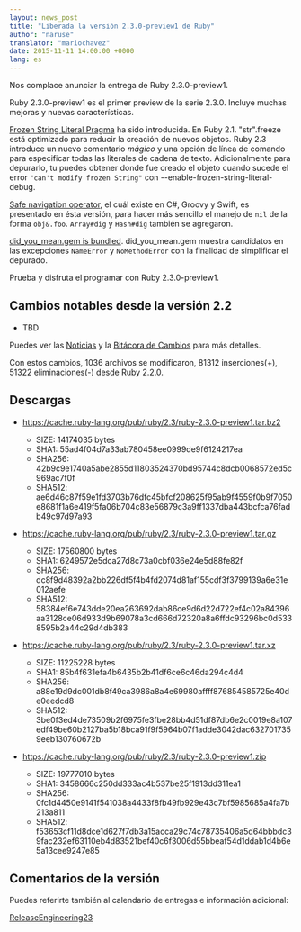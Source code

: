 ```yaml
---
layout: news_post
title: "Liberada la versión 2.3.0-preview1 de Ruby"
author: "naruse"
translator: "mariochavez"
date: 2015-11-11 14:00:00 +0000
lang: es
---
```


Nos complace anunciar la entrega de Ruby 2.3.0-preview1.

Ruby 2.3.0-preview1 es el primer preview de la serie 2.3.0.
Incluye muchas mejoras y nuevas características.

[Frozen String Literal Pragma](https://bugs.ruby-lang.org/issues/11473)
ha sido introducida. En Ruby 2.1. "str".freeze está optimizado para reducir la
creación de nuevos objetos. Ruby 2.3 introduce un nuevo comentario _mágico_ y
una opción de línea de comando para especificar todas las literales de
cadena
de texto.
Adicionalmente para depurarlo, tu puedes obtener donde fue creado el objeto
cuando sucede el error `"can't modify frozen String"` con
--enable-frozen-string-literal-debug.

[Safe navigation operator](https://bugs.ruby-lang.org/issues/11537), el cuál
existe en C#, Groovy y Swift, es presentado en ésta versión, para hacer más
sencillo el manejo de `nil` de la forma `obj&.foo`. `Array#dig` y `Hash#dig`
también se agregaron.

[did_you_mean.gem is
bundled](https://bugs.ruby-lang.org/issues/11252). did_you_mean.gem muestra
candidatos en las excepciones `NameError` y `NoMethodError` con la finalidad
de simplificar el depurado.

Prueba y disfruta el programar con Ruby 2.3.0-preview1.

## Cambios notables desde la versión 2.2

* TBD

Puedes ver las [Noticias](https://github.com/ruby/ruby/blob/v2_3_0_preview1/NEWS) y la [Bitácora de Cambios](https://github.com/ruby/ruby/blob/v2_3_0_preview1/ChangeLog) para más detalles.

Con estos cambios, 1036 archivos se modificaron, 81312 inserciones(+), 51322
eliminaciones(-) desde Ruby 2.2.0.

## Descargas

* <https://cache.ruby-lang.org/pub/ruby/2.3/ruby-2.3.0-preview1.tar.bz2>

  * SIZE:   14174035 bytes
  * SHA1:   55ad4f04d7a33ab780458ee0999de9f6124217ea
  * SHA256: 42b9c9e1740a5abe2855d11803524370bd95744c8dcb0068572ed5c969ac7f0f
  * SHA512: ae6d46c87f59e1fd3703b76dfc45bfcf208625f95ab9f4559f0b9f7050e8681f1a6e419f5fa06b704c83e56879c3a9ff1337dba443bcfca76fadb49c97d97a93

* <https://cache.ruby-lang.org/pub/ruby/2.3/ruby-2.3.0-preview1.tar.gz>

  * SIZE:   17560800 bytes
  * SHA1:   6249572e5dca27d8c73a0cbf036e24e5d88fe82f
  * SHA256: dc8f9d48392a2bb226df5f4b4fd2074d81af155cdf3f3799139a6e31e012aefe
  * SHA512: 58384ef6e743dde20ea263692dab86ce9d6d22d722ef4c02a84396aa3128ce06d933d9b69078a3cd666d72320a8a6ffdc93296bc0d5338595b2a44c29d4db383

* <https://cache.ruby-lang.org/pub/ruby/2.3/ruby-2.3.0-preview1.tar.xz>

  * SIZE:   11225228 bytes
  * SHA1:   85b4f631efa4b6435b2b41df6ce6c46da294c4d4
  * SHA256: a88e19d9dc001db8f49ca3986a8a4e69980affff876854585725e40de0eedcd8
  * SHA512: 3be0f3ed4de73509b2f6975fe3fbe28bb4d51df87db6e2c0019e8a107edf49be60b2127ba5b18bca91f9f5964b07f1adde3042dac6327017359eeb130760672b

* <https://cache.ruby-lang.org/pub/ruby/2.3/ruby-2.3.0-preview1.zip>

  * SIZE:   19777010 bytes
  * SHA1:   3458666c250dd333ac4b537be25f1913dd311ea1
  * SHA256: 0fc1d4450e9141f541038a4433f8fb49fb929e43c7bf5985685a4fa7b213a811
  * SHA512: f53653cf11d8dce1d627f7db3a15acca29c74c78735406a5d64bbbdc39fac232ef63110eb4d83521bef40c6f3006d55bbeaf54d1ddab1d4b6e5a13cee9247e85

## Comentarios de la versión

Puedes referirte también al calendario de entregas e información adicional:

[ReleaseEngineering23](https://bugs.ruby-lang.org/projects/ruby-master/wiki/ReleaseEngineering23)
